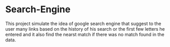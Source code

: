 # Search-Engine
This project simulate the idea of google search engine that suggest to the user many links based on the history of his search or the first few letters he entered and it also find the nearst match if there was no match found in the data. 
